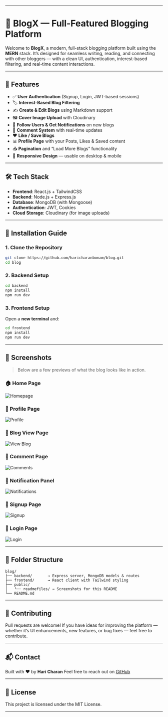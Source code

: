 
---


# 📝 BlogX — Full-Featured Blogging Platform

Welcome to **BlogX**, a modern, full-stack blogging platform built using the **MERN** stack. It’s designed for seamless writing, reading, and connecting with other bloggers — with a clean UI, authentication, interest-based filtering, and real-time content interactions.

---

## 🌟 Features

- ✅ **User Authentication** (Signup, Login, JWT-based sessions)
- 🏷️ **Interest-Based Blog Filtering**
- ✍️ **Create & Edit Blogs** using Markdown support
- 🖼️ **Cover Image Upload** with Cloudinary
- 🔔 **Follow Users & Get Notifications** on new blogs
- 💬 **Comment System** with real-time updates
- ❤️ **Like / Save Blogs**
- 📊 **Profile Page** with your Posts, Likes & Saved content
- 📥 **Pagination** and “Load More Blogs” functionality
- 🌈 **Responsive Design** — usable on desktop & mobile

---

## 🛠️ Tech Stack

- **Frontend**: React.js + TailwindCSS
- **Backend**: Node.js + Express.js
- **Database**: MongoDB (with Mongoose)
- **Authentication**: JWT, Cookies
- **Cloud Storage**: Cloudinary (for image uploads)

---

## 🚀 Installation Guide

### 1. Clone the Repository
```bash
git clone https://github.com/haricharanbonam/blog.git
cd blog
````

### 2. Backend Setup

```bash
cd backend
npm install
npm run dev
```

### 3. Frontend Setup

Open a **new terminal** and:

```bash
cd frontend
npm install
npm run dev
```

---

## 📸 Screenshots

> Below are a few previews of what the blog looks like in action.

### 🏠 Home Page

![Homepage](https://github.com/haricharanbonam/blog/blob/main/public/readmefiles/img1.png)

### 👤 Profile Page

![Profile](https://github.com/haricharanbonam/blog/blob/main/public/readmefiles/img2.png)

### 📖 Blog View Page

![View Blog](https://github.com/haricharanbonam/blog/blob/main/public/readmefiles/img3.png)

### 💬 Comment Page

![Comments](https://github.com/haricharanbonam/blog/blob/main/public/readmefiles/img4.png)

### 🔔 Notification Panel

![Notifications](https://github.com/haricharanbonam/blog/blob/main/public/readmefiles/img5.png)

### 📝 Signup Page

![Signup](https://github.com/haricharanbonam/blog/blob/main/public/readmefiles/img6.png)

### 🔐 Login Page

![Login](https://github.com/haricharanbonam/blog/blob/main/public/readmefiles/img7.png)

---

## 📁 Folder Structure

```
blog/
├── backend/       → Express server, MongoDB models & routes
├── frontend/      → React client with Tailwind styling
├── public/
│   └── readmefiles/ → Screenshots for this README
└── README.md
```

---

## 🤝 Contributing

Pull requests are welcome! If you have ideas for improving the platform — whether it’s UI enhancements, new features, or bug fixes — feel free to contribute.

---

## 📬 Contact

Built with ❤️ by **Hari Charan**
Feel free to reach out on [GitHub](https://github.com/haricharanbonam)

---

## 📃 License

This project is licensed under the MIT License.


---




